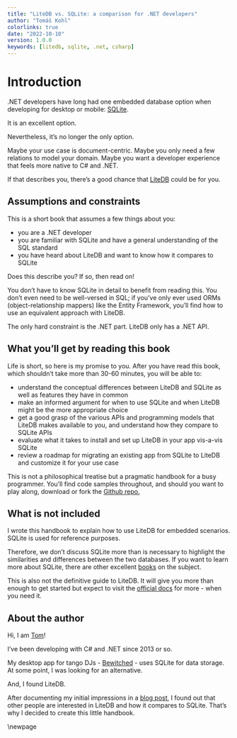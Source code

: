 ```yaml
---
title: "LiteDB vs. SQLite: a comparison for .NET developers"
author: "Tomáš Kohl"
colorlinks: true
date: "2022-10-10"
version: 1.0.0
keywords: [litedb, sqlite, .net, csharp]
---
```

# Introduction

.NET developers have long had one embedded database option when developing for desktop or mobile: [SQLite](https://sqlite.org/index.html).

It is an excellent option.

Nevertheless, it’s no longer the only option.

Maybe your use case is document-centric. Maybe you only need a few relations to model your domain. Maybe you want a developer experience that feels more native to C# and .NET.

If that describes you, there’s a good chance that [LiteDB](https://www.litedb.org/) could be for you.

## Assumptions and constraints

This is a short book that assumes a few things about you:

- you are a .NET developer
- you are familiar with SQLite and have a general understanding of the SQL standard
- you have heard about LiteDB and want to know how it compares to SQLite

Does this describe you? If so, then read on!

You don’t have to know SQLite in detail to benefit from reading this. You don’t even need to be well-versed in SQL; if you’ve only ever used ORMs (object-relationship mappers) like the Entity Framework, you’ll find how to use an equivalent approach with LiteDB.

The only hard constraint is the .NET part. LiteDB only has a .NET API.

## What you’ll get by reading this book

Life is short, so here is my promise to you. After you have read this book, which shouldn’t take more than 30-60 minutes, you will be able to:

- understand the conceptual differences between LiteDB and SQLite as well as features they have in common
- make an informed argument for when to use SQLite and when LiteDB might be the more appropriate choice
- get a good grasp of the various APIs and programming models that LiteDB makes available to you, and understand how they compare to SQLite APIs
- evaluate what it takes to install and set up LiteDB in your app vis-a-vis SQLite
- review a roadmap for migrating an existing app from SQLite to LiteDB and customize it for your use case

This is not a philosophical treatise but a pragmatic handbook for a busy programmer. You’ll find code samples throughout, and should you want to play along, download or fork the [Github repo.](https://github.com/teekay/litedb-sqlite-handbook)

## What is not included

I wrote this handbook to explain how to use LiteDB for embedded scenarios. SQLite is used for reference purposes.

Therefore, we don’t discuss SQLite more than is necessary to highlight the similarities and differences between the two databases. If you want to learn more about SQLite, there are other excellent [books](https://www.oreilly.com/library/view/using-sqlite/9781449394592/) on the subject.

This is also not the definitive guide to LiteDB. It will give you more than enough to get started but expect to visit the [official docs](https://www.litedb.org/docs/) for more - when you need it.

## About the author

Hi, I am [Tom](https://tomaskohl.com)!

I’ve been developing with C# and .NET since 2013 or so.

My desktop app for tango DJs - [Bewitched](https://tomaskohl.com/apps/bewitched/) - uses SQLite for data storage. At some point, I was looking for an alternative.

And, I found LiteDB.

After documenting my initial impressions in a [blog post](https://tomaskohl.com/code/2020-04-07/trying-out-litedb/), I found out that other people are interested in LiteDB and how it compares to SQLite. That’s why I decided to create this little handbook.

\newpage
